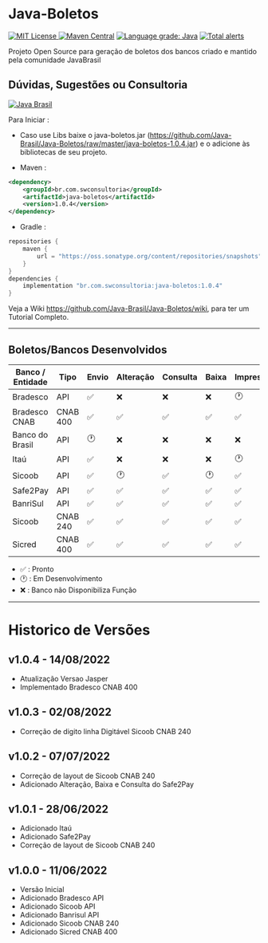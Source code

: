 # Java-Boletos

[![MIT License](https://img.shields.io/github/license/Java-Brasil/Java-Boletos.svg) ](https://github.com/Java-Brasil/Java-Boletos/blob/master/LICENSE) [![Maven Central](https://img.shields.io/maven-central/v/br.com.swconsultoria/java-boletos.svg?label=Maven%20Central)](https://search.maven.org/artifact/br.com.swconsultoria/java-boletos/1.0.4/jar) [![Language grade: Java](https://img.shields.io/lgtm/grade/java/g/Java-Brasil/Java-Boletos.svg?logo=lgtm&logoWidth=18)](https://lgtm.com/projects/g/Java-Brasil/Java-Boletos/context:java) [![Total alerts](https://img.shields.io/lgtm/alerts/g/Java-Brasil/Java-Boletos.svg?logo=lgtm&logoWidth=18)](https://lgtm.com/projects/g/Java-Brasil/Java-Boletos/alerts/)

Projeto Open Source para geração de boletos dos bancos criado e mantido pela comunidade JavaBrasil

## Dúvidas, Sugestões ou Consultoria
[![Java Brasil](https://discordapp.com/api/guilds/519583346066587676/widget.png?style=banner2)](https://discord.gg/ZXpqnaV)

Para Iniciar :

- Caso use Libs baixe o java-boletos.jar (https://github.com/Java-Brasil/Java-Boletos/raw/master/java-boletos-1.0.4.jar) e o
  adicione às bibliotecas de seu projeto.

- Maven :

```xml
<dependency>
    <groupId>br.com.swconsultoria</groupId>
    <artifactId>java-boletos</artifactId>
    <version>1.0.4</version>
</dependency>
```

- Gradle :

```groovy
repositories {
    maven {
        url = "https://oss.sonatype.org/content/repositories/snapshots"
    }
}
dependencies {
    implementation "br.com.swconsultoria:java-boletos:1.0.4"
}
```

Veja a Wiki https://github.com/Java-Brasil/Java-Boletos/wiki, para ter um Tutorial Completo.

________________________________________________________________________________________________

## Boletos/Bancos Desenvolvidos
| **Banco / Entidade** | **Tipo** |**Envio**|**Alteração**|**Consulta**|**Baixa**|**Impressão**|
|----------------------|----------|-----|---------------|-----|-----|-----|
| Bradesco             | API      |✅| ❌|❌|❌|🕐|
| Bradesco CNAB        | CNAB 400 |✅| ✅|✅|✅|✅|
| Banco do Brasil      | API      |🕐| ❌|❌|❌|❌|
| Itaú                 | API      |✅| ❌|❌|❌|🕐|
| Sicoob               | API      |✅| 🕐|✅|🕐|✅|
| Safe2Pay             | API      |✅| ✅|✅|✅|✅|
| BanriSul             | API      |✅| ✅|✅|✅|✅|
| Sicoob               | CNAB 240 |✅| ✅|✅|✅|✅|
| Sicred               | CNAB 400 |✅| ✅|✅|✅|✅|

- ✅ : Pronto
- 🕐 : Em Desenvolvimento
- ❌ : Banco não Disponibiliza Função 

________________________________________________________________________________________________

# Historico de Versões

## v1.0.4 - 14/08/2022
- Atualização Versao Jasper
- Implementado Bradesco CNAB 400

## v1.0.3 - 02/08/2022
- Correção de digito linha Digitável Sicoob CNAB 240

## v1.0.2 - 07/07/2022
- Correção de layout de Sicoob CNAB 240
- Adicionado Alteração, Baixa e Consulta do Safe2Pay

## v1.0.1 - 28/06/2022
- Adicionado Itaú
- Adicionado Safe2Pay
- Correção de layout de Sicoob CNAB 240

## v1.0.0 - 11/06/2022 
- Versão Inicial
- Adicionado Bradesco API
- Adicionado Sicoob API
- Adicionado Banrisul API
- Adicionado Sicoob CNAB 240
- Adicionado Sicred CNAB 400
